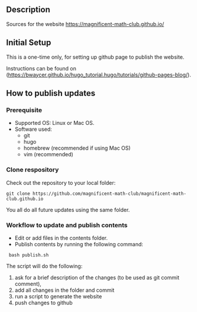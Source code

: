 ## Description

Sources for the website https://magnificent-math-club.github.io/

## Initial Setup

This is a one-time only, for setting up github page to publish the website.

Instructions can be found on (https://bwaycer.github.io/hugo_tutorial.hugo/tutorials/github-pages-blog/).

## How to publish updates
### Prerequisite
* Supported OS: Linux or Mac OS. 
* Software used:
    - git
    - hugo
    - homebrew (recommended if using Mac OS)
    - vim (recommended)

### Clone respository
Check out the repository to your local folder:
```
git clone https://github.com/magnificent-math-club/magnificent-math-club.github.io
```
You all do all future updates using the same folder.

### Workflow to update and publish contents
* Edit or add files in the contents folder.
* Publish contents by running the following command:
```
 bash publish.sh
```
The script will do the following:
1. ask for a brief description of the changes (to be used as git commit comment),
2. add all changes in the folder and commit
3. run a script to generate the website
4. push changes to github

